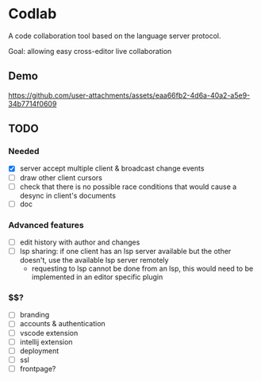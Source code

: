 # Codlab

A code collaboration tool based on the language server protocol.

Goal: allowing easy cross-editor live collaboration

## Demo

https://github.com/user-attachments/assets/eaa66fb2-4d6a-40a2-a5e9-34b7714f0609

## TODO

### Needed

- [x] server accept multiple client & broadcast change events
- [ ] draw other client cursors
- [ ] check that there is no possible race conditions that would cause a desync
      in client's documents
- [ ] doc

### Advanced features

- [ ] edit history with author and changes
- [ ] lsp sharing: if one client has an lsp server available but the other
      doesn't, use the available lsp server remotely
  - requesting to lsp cannot be done from an lsp, this would need to be
    implemented in an editor specific plugin

### $$?

- [ ] branding
- [ ] accounts & authentication
- [ ] vscode extension
- [ ] intellij extension
- [ ] deployment
- [ ] ssl
- [ ] frontpage?

